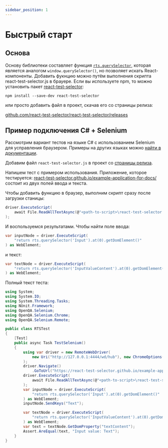 ```yaml
---
sidebar_position: 1
---
```


# Быстрый старт

## Основа

Основу библиотеки составляет функция [`rts.querySelector`](/docs/ApiReference/QuerySelector), которая является аналогом `window.querySelector()`,
но позволяет искать React-компоненты. Добавить фукнцию можно путём выполнения скрипта react-test-selector.js в брауере. Если вы используете npm, то можно
установить пакет [react-test-selector](https://www.npmjs.com/package/react-test-selector):

```
npm install --save-dev react-test-selector
```

или просто добавить файл в проект, скачав его со страницы релиза:

[github.com/react-test-selector/react-test-selector/releases](https://github.com/react-test-selector/react-test-selector/releases)

## Пример подключения С# + Selenium

Рассмотрим вариант тестов на языке С# с использованием Selenium для усправления браузером. Примеры на других языках можно [найти в документации](/docs/Examples/Examples).

Добавим файл `react-test-selector.js` в проект со [страницы релиза](https://github.com/react-test-selector/react-test-selector/releases).

Напишем тест с примером использования. Приложение, которое тестируется:
[react-test-selector.github.io/example-application-for-docs/](https://react-test-selector.github.io/example-application-for-docs/)
состоит из двух полей ввода и текста.

Чтобы добавить функцию в браузер, выполним скрипт сразу после загрузки станицы:
```cs
driver.ExecuteScript(
    await File.ReadAllTextAsync(@"<path-to-script>\react-test-selector.js")
);
```

И воспользуемся результатами. Чтобы найти поле ввода:
```cs
var inputNode = driver.ExecuteScript(
    "return rts.querySelector('Input').at(0).getDomElement()"
) as WebElement;
```

и текст:

```cs
var textNode = driver.ExecuteScript(
    "return rts.querySelector('InputValueContent').at(0).getDomElement()"
) as WebElement;

```

Полный текст теста:

```cs
using System;
using System.IO;
using System.Threading.Tasks;
using NUnit.Framework;
using OpenQA.Selenium;
using OpenQA.Selenium.Chrome;
using OpenQA.Selenium.Remote;

public class RTSTest
{
	[Test]
	public async Task TestSelenium()
	{
		using var driver = new RemoteWebDriver(
		    new Uri("http://127.0.0.1:4444/wd/hub"), new ChromeOptions()
		);
		driver.Navigate()
			.GoToUrl("https://react-test-selector.github.io/example-application-for-docs/");
		driver.ExecuteScript(
			await File.ReadAllTextAsync(@"<path-to-script>\react-test-selector.js")
		);
		var inputNode = driver.ExecuteScript(
			"return rts.querySelector('Input').at(0).getDomElement()"
		) as WebElement;
		inputNode.SendKeys("Text");

		var textNode = driver.ExecuteScript(
			"return rts.querySelector('InputValueContent').at(0).getDomElement()"
		) as WebElement;
		var text = textNode.GetDomProperty("textContent");
		Assert.AreEqual(text, "Input value: Text");
	}
}
```



